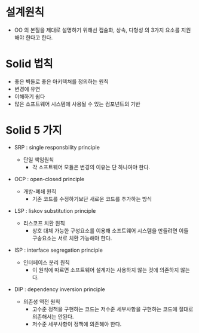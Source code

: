 # 설계원칙
  * OO 의 본질을 제대로 설명하기 위해선 캡슐화, 상속, 다형성 의 3가지 요소를 지원해야 한다고 한다.

# Solid 법칙
  * 좋은 벽돌로 좋은 아키텍쳐를 정의하는 원칙
  * 변경에 유연
  * 이해하기 쉽다
  * 많은 소프트웨어 시스템에 사용될 수 있는 컴포넌트의 기반

# Solid 5 가지
  * SRP : single responsbility principle
    * 단일 책임원칙 
      * 각 소프트웨어 모듈은 변경의 이유는 단 하나여야 한다.

  * OCP : open-closed principle
    * 개방-폐쇄 원칙
      * 기존 코드를 수정하기보단 새로운 코드를 추가하는 방식
  
  * LSP : liskov substitution principle
    * 리스코프 치환 원칙
      * 상호 대체 가능한 구성요소를 이용해 소프트웨어 시스템을 만들려면 이들 구송요소는 서로 치환 가능해야 한다.

  * ISP : interface segregation principle
    * 인터페이스 분리 원칙
      * 이 원칙에 따르면 소프트웨어 설계자는 사용하지 않는 것에 의존하지 않는다. 

  * DIP : dependency inversion principle
    * 의존성 역전 원칙
      * 고수준 정책을 구현하는 코드는 저수준 세부사항을 구현하는 코드에 절대로 의존해서는 안된다. 
      * 저수준 세부사항이 정책에 의존해야 한다.
